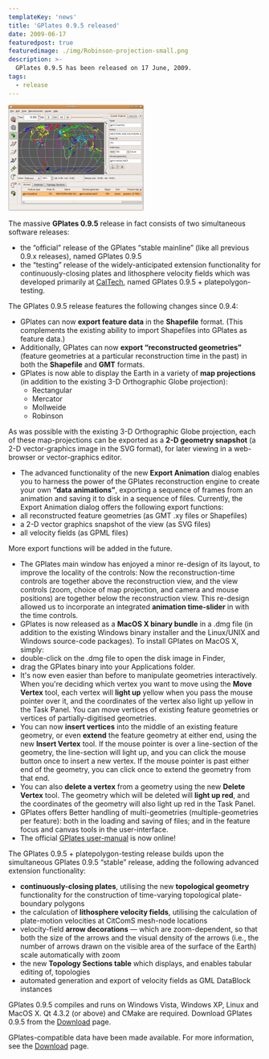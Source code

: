 ```yaml
---
templateKey: 'news'
title: 'GPlates 0.9.5 released'
date: 2009-06-17
featuredpost: true
featuredimage: ./img/Robinson-projection-small.png
description: >-
  GPlates 0.9.5 has been released on 17 June, 2009.
tags:
  - release
---
```


![GPlates 0.9.5 released](./img/Robinson-projection-small.png)

The massive __GPlates 0.9.5__ release in fact consists of two simultaneous software releases:

* the “official” release of the GPlates “stable mainline” (like all previous 0.9.x releases), named GPlates 0.9.5
* the “testing” release of the widely-anticipated extension functionality for continuously-closing plates and lithosphere velocity fields which was developed primarily at [CalTech](http://www.gps.caltech.edu/), named GPlates 0.9.5 + platepolygon-testing.

The GPlates 0.9.5 release features the following changes since 0.9.4:

* GPlates can now __export feature data__ in the __Shapefile__ format. (This complements the existing ability to import Shapefiles into GPlates as feature data.)
* Additionally, GPlates can now __export “reconstructed geometries”__ (feature geometries at a particular reconstruction time in the past) in both the __Shapefile__ and __GMT__ formats.
* GPlates is now able to display the Earth in a variety of __map projections__ (in addition to the existing 3-D Orthographic Globe projection):
  * Rectangular
  * Mercator
  * Mollweide
  * Robinson

As was possible with the existing 3-D Orthographic Globe projection, each of these map-projections can be exported as a __2-D geometry snapshot__ (a 2-D vector-graphics image in the SVG format), for later viewing in a web-browser or vector-graphics editor.

* The advanced functionality of the new __Export Animation__ dialog enables you to harness the power of the GPlates reconstruction engine to create your own __“data animations”__, exporting a sequence of frames from an animation and saving it to disk in a sequence of files. Currently, the Export Animation dialog offers the following export functions:
* all reconstructed feature geometries (as GMT .xy files or Shapefiles)
* a 2-D vector graphics snapshot of the view (as SVG files)
* all velocity fields (as GPML files)

More export functions will be added in the future.

* The GPlates main window has enjoyed a minor re-design of its layout, to improve the locality of the controls: Now the reconstruction-time controls are together above the reconstruction view, and the view controls (zoom, choice of map projection, and camera and mouse positions) are together below the reconstruction view. This re-design allowed us to incorporate an integrated __animation time-slider__ in with the time controls.
* GPlates is now released as a __MacOS X binary bundle__ in a .dmg file (in addition to the existing Windows binary installer and the Linux/UNIX and Windows source-code packages). To install GPlates on MacOS X, simply:
* double-click on the .dmg file to open the disk image in Finder,
* drag the GPlates binary into your Applications folder.
* It's now even easier than before to manipulate geometries interactively. When you're deciding which vertex you want to move using the __Move Vertex__ tool, each vertex will __light up__ yellow when you pass the mouse pointer over it, and the coordinates of the vertex also light up yellow in the Task Panel. You can move vertices of existing feature geometries or vertices of partially-digitised geometries.
* You can now __insert vertices__ into the middle of an existing feature geometry, or even __extend__ the feature geometry at either end, using the new __Insert Vertex__ tool. If the mouse pointer is over a line-section of the geometry, the line-section will light up, and you can click the mouse button once to insert a new vertex. If the mouse pointer is past either end of the geometry, you can click once to extend the geometry from that end.
* You can also __delete a vertex__ from a geometry using the new __Delete Vertex__ tool. The geometry which will be deleted will __light up red__, and the coordinates of the geometry will also light up red in the Task Panel.
* GPlates offers Better handling of multi-geometries (multiple-geometries per feature): both in the loading and saving of files; and in the feature focus and canvas tools in the user-interface.
* The official [GPlates user-manual](/docs) is now online!

The GPlates 0.9.5 + platepolygon-testing release builds upon the simultaneous GPlates 0.9.5 “stable” release, adding the following advanced extension functionality:

* __continuously-closing plates__, utilising the new __topological geometry__ functionality for the construction of time-varying topological plate-boundary polygons
* the calculation of __lithosphere velocity fields__, utilising the calculation of plate-motion velocities at CitComS mesh-node locations
* velocity-field __arrow decorations__ — which are zoom-dependent, so that both the size of the arrows and the visual density of the arrows (i.e., the number of arrows drawn on the visible area of the surface of the Earth) scale automatically with zoom
* the new __Topology Sections table__ which displays, and enables tabular editing of, topologies
* automated generation and export of velocity fields as GML DataBlock instances

GPlates 0.9.5 compiles and runs on Windows Vista, Windows XP, Linux and MacOS X. Qt 4.3.2 (or above) and CMake are required. Download GPlates 0.9.5 from the [Download](/download) page.

GPlates-compatible data have been made available. For more information, see the [Download](/download) page.